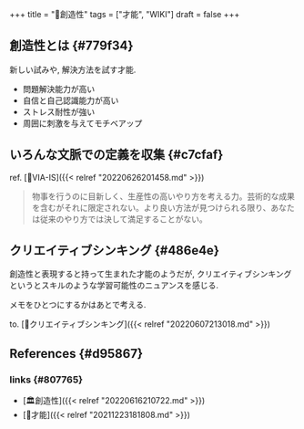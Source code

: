 +++
title = "📝創造性"
tags = ["才能", "WIKI"]
draft = false
+++

## 創造性とは {#779f34}

新しい試みや, 解決方法を試す才能.

-   問題解決能力が高い
-   自信と自己認識能力が高い
-   ストレス耐性が強い
-   周囲に刺激を与えてモチベアップ


## いろんな文脈での定義を収集 {#c7cfaf}

ref. [📝VIA-IS]({{< relref "20220626201458.md" >}})

> 物事を行うのに目新しく、生産性の高いやり方を考える力。芸術的な成果を含むがそれに限定されない。より良い方法が見つけられる限り、あなたは従来のやり方では決して満足することがない。


## クリエイティブシンキング {#486e4e}

創造性と表現すると持って生まれた才能のようだが, クリエイティブシンキングというとスキルのような学習可能性のニュアンスを感じる.

メモをひとつにするかはあとで考える.

to. [📝クリエイティブシンキング]({{< relref "20220607213018.md" >}})


## References {#d95867}


### links {#807765}

-   [🏛創造性]({{< relref "20220616210722.md" >}})
-   [📝才能]({{< relref "20211223181808.md" >}})
